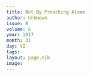 ```yaml
---
title: Not By Preaching Alone
author: Unknown
issue: 8
volume: 8
year: 1917
month: 31
day: VI
tags:
layout: page.njk
image:
---
```





